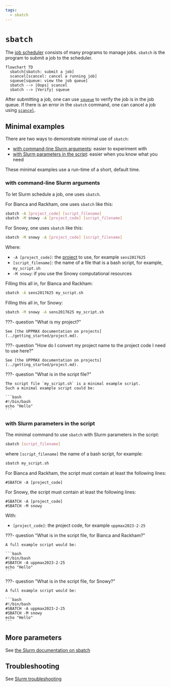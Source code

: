 ```yaml
---
tags:
  - sbatch
---
```


# `sbatch`

The [job scheduler](../cluster_guides/slurm.md) consists of many
programs to manage jobs.
`sbatch` is the program to submit a job to the scheduler.

```mermaid
flowchart TD
  sbatch[sbatch: submit a job]
  scancel[scancel: cancel a running job]
  squeue[squeue: view the job queue]
  sbatch --> |Oops| scancel
  sbatch --> |Verify| squeue
```

After submitting a job, one can use [`squeue`](squeue.md) to
verify the job is in the job queue. If there is an error in the `sbatch`
command, one can cancel a job using [`scancel`](scancel.md).

## Minimal examples

There are two ways to demonstrate minimal use of `sbatch`:

- [with command-line Slurm arguments](#with-command-line-slurm-arguments):
  easier to experiment with
- [with Slurm parameters in the script](#with-slurm-parameters-in-the-script):
  easier when you know what you need

These minimal examples use a run-time of a short, default time.

### with command-line Slurm arguments

To let Slurm schedule a job, one uses `sbatch`.

For Bianca and Rackham, one uses `sbatch` like this:

```bash
sbatch -A [project_code] [script_filename]
sbatch -M snowy -A [project_code] [script_filename]
```

For Snowy, one uses `sbatch` like this:

```bash
sbatch -M snowy -A [project_code] [script_filename]
```

Where:

- `-A [project_code]`: the [project](../getting_started/project.md) to use,
  for example `sens2017625`
- `[script_filename]`: the name of a file that is a bash script,
  for example, `my_script.sh`
- `-M snowy`: if you use the Snowy computational resources

Filling this all in, for Bianca and Rackham:

``` bash
sbatch -A sens2017625 my_script.sh
```

Filling this all in, for Snowy:

``` bash
sbatch -M snowy -A sens2017625 my_script.sh
```

???- question "What is my project?"

    See [the UPPMAX documentation on projects](../getting_started/project.md).

???- question "How do I convert my project name to the project code I need to use here?"

    See [the UPPMAX documentation on projects](../getting_started/project.md).

???- question "What is in the script file?"

    The script file `my_script.sh` is a minimal example script.
    Such a minimal example script could be:

    ```bash
    #!/bin/bash
    echo "Hello"
    ```

### with Slurm parameters in the script

The minimal command to use `sbatch` with Slurm parameters in the script:

``` bash
sbatch [script_filename]
```

where `[script_filename]` the name of a bash script, for example:

```bash
sbatch my_script.sh
```

For Bianca and Rackham, the script must contain at least the following lines:

```text
#SBATCH -A [project_code]
```

For Snowy, the script must contain at least the following lines:

```text
#SBATCH -A [project_code]
#SBATCH -M snowy
```

With:

- `[project_code]`: the project code, for example `uppmax2023-2-25`

???- question "What is in the script file, for Bianca and Rackham?"

    A full example script would be:

    ```bash
    #!/bin/bash
    #SBATCH -A uppmax2023-2-25
    echo "Hello"
    ```


???- question "What is in the script file, for Snowy?"

    A full example script would be:

    ```bash
    #!/bin/bash
    #SBATCH -A uppmax2023-2-25
    #SBATCH -M snowy
    echo "Hello"
    ```

## More parameters

See [the Slurm documentation on sbatch](https://slurm.schedmd.com/sbatch.html)

## Troubleshooting

See [Slurm troubleshooting](../cluster_guides/slurm_troubleshooting.md)
